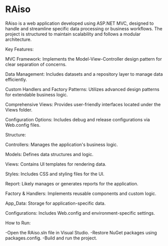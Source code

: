 # RAiso
RAiso is a web application developed using ASP.NET MVC, designed to handle and streamline specific data processing or business workflows. The project is structured to maintain scalability and follows a modular architecture.

Key Features:

MVC Framework: 
Implements the Model-View-Controller design pattern for clear separation of concerns.

Data Management: 
Includes datasets and a repository layer to manage data efficiently.

Custom Handlers and Factory Patterns: 
Utilizes advanced design patterns for extendable business logic.

Comprehensive Views: 
Provides user-friendly interfaces located under the Views folder.

Configuration Options: 
Includes debug and release configurations via Web.config files.


Structure:

Controllers: 
Manages the application's business logic.

Models: Defines data structures and logic.

Views: Contains UI templates for rendering data.

Styles: Includes CSS and styling files for the UI.

Report: Likely manages or generates reports for the application.

Factory & Handlers: Implements reusable components and custom logic.

App_Data: Storage for application-specific data.

Configurations: Includes Web.config and environment-specific settings.

How to Run:

-Open the RAiso.sln file in Visual Studio.
-Restore NuGet packages using packages.config.
-Build and run the project.
